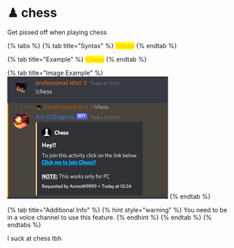 # ♟ chess

Get pissed off when playing chess

{% tabs %}
{% tab title="Syntax" %}
<mark style="color:orange;">!chess</mark>
{% endtab %}

{% tab title="Example" %}
<mark style="color:orange;">!chess</mark>
{% endtab %}

{% tab title="Image Example" %}
![](<../.gitbook/assets/image (7).png>)
{% endtab %}

{% tab title="Additional Info" %}
{% hint style="warning" %}
You need to be in a voice channel to use this feature.
{% endhint %}
{% endtab %}
{% endtabs %}

I suck at chess tbh
